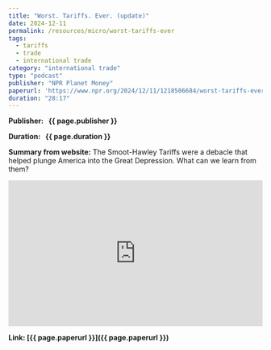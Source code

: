 ```yaml
---
title: "Worst. Tariffs. Ever. (update)"
date: 2024-12-11
permalink: /resources/micro/worst-tariffs-ever
tags:
  - tariffs
  - trade
  - international trade
category: "international trade"
type: "podcast"
publisher: "NPR Planet Money"
paperurl: 'https://www.npr.org/2024/12/11/1218506684/worst-tariffs-ever-update'
duration: "28:17"
---
```


<!-- Google tag (gtag.js) -->
<script async src="https://www.googletagmanager.com/gtag/js?id=G-Q95WSVMDNZ"></script>
<script>
  window.dataLayer = window.dataLayer || [];
  function gtag(){dataLayer.push(arguments);}
  gtag('js', new Date());

  gtag('config', 'G-Q95WSVMDNZ');
</script>


**<span class="bold-podcast">Publisher: </span>&nbsp;<span class="text-podcast"> {{ page.publisher }}</span>**

**<span class="bold-podcast">Duration: </span>&nbsp;<span class="text-podcast"> {{ page.duration }}</span>**

**<span class="bold-podcast">Summary from website:</span>**
The Smoot-Hawley Tariffs were a debacle that helped plunge America into the Great Depression. What can we learn from them?

<iframe src="https://www.npr.org/player/embed/1218506684/1263414500" width="100%" height="290" frameborder="0" scrolling="no" title="NPR embedded audio player"></iframe>


**<span class="small-podcast">Link:</span>&nbsp;<span class="links-podcast">[{{ page.paperurl }}]({{ page.paperurl }})</span>**